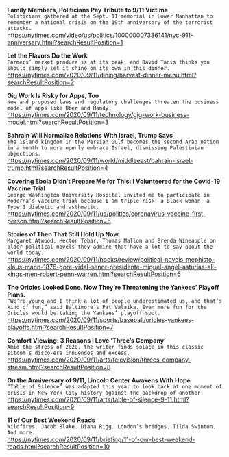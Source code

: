 **Family Members, Politicians Pay Tribute to 9/11 Victims**\
`Politicians gathered at the Sept. 11 memorial in Lower Manhattan to remember a national crisis on the 19th anniversary of the terrorist attacks.`\
https://nytimes.com/video/us/politics/100000007336141/nyc-911-anniversary.html?searchResultPosition=1

**Let the Flavors Do the Work**\
`Farmers’ market produce is at its peak, and David Tanis thinks you should simply let it shine on its own in this dinner.`\
https://nytimes.com/2020/09/11/dining/harvest-dinner-menu.html?searchResultPosition=2

**Gig Work Is Risky for Apps, Too**\
`New and proposed laws and regulatory challenges threaten the business model of apps like Uber and Handy.`\
https://nytimes.com/2020/09/11/technology/gig-work-business-model.html?searchResultPosition=3

**Bahrain Will Normalize Relations With Israel, Trump Says**\
`The island kingdom in the Persian Gulf becomes the second Arab nation in a month to more openly embrace Israel, dismissing Palestinian objections.`\
https://nytimes.com/2020/09/11/world/middleeast/bahrain-israel-trump.html?searchResultPosition=4

**Covering Ebola Didn’t Prepare Me for This: I Volunteered for the Covid-19 Vaccine Trial**\
`George Washington University Hospital invited me to participate in Moderna’s vaccine trial because I am triple-risk: a Black woman, a Type 1 diabetic and asthmatic.`\
https://nytimes.com/2020/09/11/us/politics/coronavirus-vaccine-first-person.html?searchResultPosition=5

**Stories of Then That Still Hold Up Now**\
`Margaret Atwood, Héctor Tobar, Thomas Mallon and Brenda Wineapple on older political novels they admire that have a lot to say about the world today.`\
https://nytimes.com/2020/09/11/books/review/political-novels-mephisto-klaus-mann-1876-gore-vidal-senor-presidente-miguel-angel-asturias-all-kings-men-robert-penn-warren.html?searchResultPosition=6

**The Orioles Looked Done. Now They’re Threatening the Yankees’ Playoff Plans.**\
`“We’re young and I think a lot of people underestimated us, and that’s kind of fun,” said Baltimore’s Pat Valaika. Even more fun for the Orioles would be taking the Yankees’ playoff spot.`\
https://nytimes.com/2020/09/11/sports/baseball/orioles-yankees-playoffs.html?searchResultPosition=7

**Comfort Viewing: 3 Reasons I Love ‘Three’s Company’**\
`Amid the stress of 2020, the writer finds solace in this classic sitcom’s disco-era innuendos and excess.`\
https://nytimes.com/2020/09/11/arts/television/threes-company-stream.html?searchResultPosition=8

**On the Anniversary of 9/11, Lincoln Center Awakens With Hope**\
`“Table of Silence” was adapted this year to look back at one moment of crisis in New York City history against the backdrop of another.`\
https://nytimes.com/2020/09/11/arts/table-of-silence-9-11.html?searchResultPosition=9

**11 of Our Best Weekend Reads**\
`Wildfires. Jacob Blake. Diana Rigg. London’s bridges. Tilda Swinton. And more.`\
https://nytimes.com/2020/09/11/briefing/11-of-our-best-weekend-reads.html?searchResultPosition=10

